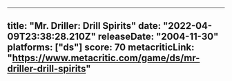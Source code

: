 
---
title: "Mr. Driller: Drill Spirits"
date: "2022-04-09T23:38:28.210Z"
releaseDate: "2004-11-30"
platforms: ["ds"]
score: 70
metacriticLink: "https://www.metacritic.com/game/ds/mr-driller-drill-spirits"
---
